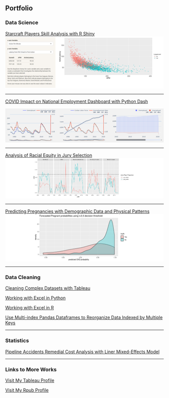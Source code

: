 ## Portfolio

### Data Science

<!--### Category Name 1 -->

[Starcraft Players Skill Analysis with R Shiny](https://yluo.shinyapps.io/Starcraft_Analysis)
<img src="images/starcraft_player_analysis/scatter.png?raw=true">

---

[COVID Impact on National Employment Dashboard with Python Dash](https://labor-stats-dashboard.herokuapp.com/)

<img src="images/covid_employment/line_plot.png?raw=true">

---

[Analysis of Racial Equity in Jury Selection](https://rpubs.com/Yiwen_Luo/649597)
<img src="images/jury_selection/5_subplots_long.png?raw=true">

---

[Predicting Pregnancies with Demographic Data and Physical Patterns](https://rpubs.com/Yiwen_Luo/649606)
<img src="images/pregnancy_prediction/threshold.png?raw=true">

---


### Data Cleaning
<!--[Carleton College 2018-2019 Academic Year Lab Usage Data Cleaning and Visualization](https://rpubs.com/Yiwen_Luo/labusage) -->
<!-- <img src="images/CMC201 2018-19 Lab Usage by Week0724.jpg?raw=true"/> -->

[Cleaning Complex Datasets with Tableau](https://blogs.carleton.edu/datasquad/wp-admin/post.php?post=539&action=edit)
<!-- <img src="images/example viz 1.png?raw=true"/> -->

[Working with Excel in Python](python_excel.md)
<!-- <img src="images/python_excel_graphs/dataframe apply.jpg?raw=true"/> -->

[Working with Excel in R]()

[Use Multi-index Pandas Dataframes to Reorganize Data Indexed by Multiple Keys](file:///C:/Users/Yiwen%20L/Downloads/notes.html)


---

### Statistics
[Pipeline Accidents Remedial Cost Analysis with Liner Mixed-Effects Model](https://rpubs.com/Yiwen_Luo/649714)

---

### Links to More Works

[Visit My Tableau Profile](https://public.tableau.com/profile/yiwen.luo#!/)

[Visit My Rpub Profile](https://rpubs.com/Yiwen_Luo/labusage)
